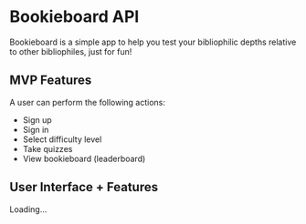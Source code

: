 # Bookieboard API
Bookieboard is a simple app to help you test your bibliophilic depths relative to other bibliophiles, just for fun!

## MVP Features
A user can perform the following actions:

- Sign up 
- Sign in
- Select difficulty level
- Take quizzes
- View bookieboard (leaderboard)

## User Interface + Features
Loading...
